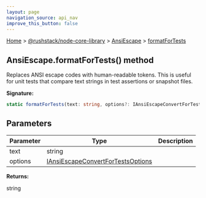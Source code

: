 ```yaml
---
layout: page
navigation_source: api_nav
improve_this_button: false
---
```



[Home](./index.md) &gt; [@rushstack/node-core-library](./node-core-library.md) &gt; [AnsiEscape](./node-core-library.ansiescape.md) &gt; [formatForTests](./node-core-library.ansiescape.formatfortests.md)

## AnsiEscape.formatForTests() method

Replaces ANSI escape codes with human-readable tokens. This is useful for unit tests that compare text strings in test assertions or snapshot files.

<b>Signature:</b>

```typescript
static formatForTests(text: string, options?: IAnsiEscapeConvertForTestsOptions): string;
```

## Parameters

|  Parameter | Type | Description |
|  --- | --- | --- |
|  text | string |  |
|  options | [IAnsiEscapeConvertForTestsOptions](./node-core-library.iansiescapeconvertfortestsoptions.md) |  |

<b>Returns:</b>

string
